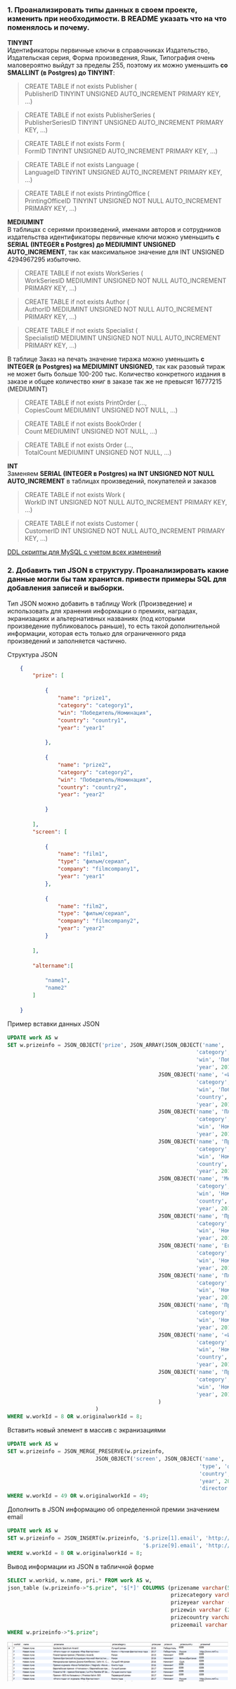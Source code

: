 ### 1. Проанализировать типы данных в своем проекте, изменить при необходимости. В README указать что на что поменялось и почему.

**TINYINT**  
Идентификаторы первичные ключи в справочниках Издательство, Издательская серия, Форма произведения, Язык, Типография очень маловероятно выйдут за пределы 255, поэтому их можно уменьшить **со SMALLINT (в Postgres) до TINYINT**:  

> CREATE TABLE if not exists Publisher (  
    PublisherID TINYINT UNSIGNED AUTO_INCREMENT PRIMARY KEY, ...)  

> CREATE TABLE if not exists PublisherSeries (  
    PublisherSeriesID TINYINT UNSIGNED AUTO_INCREMENT PRIMARY KEY, ...)  

> CREATE TABLE if not exists Form (  
    FormID TINYINT UNSIGNED AUTO_INCREMENT PRIMARY KEY, ...)  

> CREATE TABLE if not exists Language (  
    LanguageID TINYINT UNSIGNED AUTO_INCREMENT PRIMARY KEY, ...)  

> CREATE TABLE if not exists PrintingOffice (    
    PrintingOfficeID TINYINT UNSIGNED NOT NULL AUTO_INCREMENT PRIMARY KEY, ...)  

**MEDIUMINT**  
В таблицах с сериями произведений, именами авторов и сотрудников издательства идентификаторы первичные ключи можно уменьшить **с SERIAL (INTEGER в Postgres) до MEDIUMINT UNSIGNED AUTO_INCREMENT**, так как максимальное значение для INT UNSIGNED 4294967295 избыточно.  

> CREATE TABLE if not exists WorkSeries (  
    WorkSeriesID MEDIUMINT UNSIGNED NOT NULL AUTO_INCREMENT PRIMARY KEY, ...)  

> CREATE TABLE if not exists Author (  
    AuthorID MEDIUMINT UNSIGNED NOT NULL AUTO_INCREMENT PRIMARY KEY, ...)  

> CREATE TABLE if not exists Specialist (  
    SpecialistID MEDIUMINT UNSIGNED NOT NULL AUTO_INCREMENT PRIMARY KEY, ...)   

В таблице Заказ на печать значение тиража можно уменьшить **с INTEGER (в Postgres) на MEDIUMINT UNSIGNED**, так как разовый тираж не может быть больше 100-200 тыс. Количество конкретного издания в заказе и общее количество книг в заказе так же не превысят 16777215 (MEDIUMINT)  

> CREATE TABLE if not exists PrintOrder (...,  
    СopiesCount MEDIUMINT UNSIGNED NOT NULL, ...)  

> CREATE TABLE if not exists BookOrder (  
    Count MEDIUMINT UNSIGNED NOT NULL, ...)  

> CREATE TABLE if not exists Order (...,  
    TotalCount MEDIUMINT UNSIGNED NOT NULL, ...)  

**INT**  
Заменяем **SERIAL (INTEGER в Postgres) на INT UNSIGNED NOT NULL AUTO_INCREMENT** в таблицах произведений, покупателей и заказов  

> CREATE TABLE if not exists Work (  
    WorkID INT UNSIGNED NOT NULL AUTO_INCREMENT PRIMARY KEY, ...)  
    
> CREATE TABLE if not exists Customer (  
    CustomerID INT UNSIGNED NOT NULL AUTO_INCREMENT PRIMARY KEY, ...)  


[DDL скрипты для MySQL с учетом всех изменений](https://github.com/MariKuznetsova/StudyDatabases/blob/main/homework/23.%20DDL%20%D1%81%D0%BA%D1%80%D0%B8%D0%BF%D1%82%D1%8B%20MySQL.md)  


### 2. Добавить тип JSON в структуру. Проанализировать какие данные могли бы там хранится. привести примеры SQL для добавления записей и выборки.

Тип JSON можно добавить в таблицу Work (Произведение) и использовать для хранения информации о премиях, наградах, экранизациях и альтернативных названиях (под которыми произведение публиковалось раньше), то есть такой дополнительной информации, которая есть только для ограниченного ряда произведений и заполняется частично.  

Структура JSON
```JSON
    {
        "prize": [

            {
                "name": "prize1",
                "category": "category1",
                "win": "Победитель/Номинация",
                "country": "country1",
                "year": "year1"

            },

            {
                "name": "prize2",
                "category": "category2",
                "win": "Победитель/Номинация",
                "country": "country2",
                "year": "year2"

            }

        ],
        "screen": [
        
            {
                "name": "film1",
                "type": "фильм/сериал",
                "company": "filmcompany1",
                "year": "year1"
            },

            {
                "name": "film2",
                "type": "фильм/сериал",
                "company": "filmcompany2",
                "year": "year2"
            }

        ],

        "altername":[
            
            "name1",
            "name2"
        ]

    }
```

Пример вставки данных JSON
```SQL
UPDATE work AS w
SET w.prizeinfo = JSON_OBJECT('prize', JSON_ARRAY(JSON_OBJECT('name', 'Gaylactic Spectrum Award',
                                                            'category', 'Лучший роман',
                                                            'win', 'Победитель',
                                                            'year', 2016),
                                                JSON_OBJECT('name', '«Итоги года» от журнала «Мир Фантастики»',
                                                            'category', 'Книги — Научная фантастика года',
                                                            'win', 'Победитель',
                                                            'country', 'Россия',
                                                            'year', 2017),
                                                JSON_OBJECT('name', 'Планетарная премия / Planetary Awards',
                                                            'category', 'Роман',
                                                            'win', 'Номинант',
                                                            'year', 2015),
                                                JSON_OBJECT('name', 'Премия Британской Ассоциации Научной Фантастики / British Science Fiction Association Award',
                                                            'category', 'Роман',
                                                            'win', 'Номинант',
                                                            'country', 'Великобритания',
                                                            'year', 2016),
                                                JSON_OBJECT('name', 'Мемориальная премия Джона Кэмпбелла / John W. Campbell Memorial Award',
                                                            'category', 'Лучший НФ-роман',
                                                            'win', 'Номинант',
                                                            'country', 'США',
                                                            'year', 2016),
                                                JSON_OBJECT('name', 'Премия журнала «Nowa Fantastyka» / Nagrody «Nowej Fantastyki»',
                                                            'category', 'Книга года',
                                                            'win', 'Номинант',
                                                            'year', 2016),
                                                JSON_OBJECT('name', 'Европейская премия «Утопиалии» / Европейская премия «Страна Луары» / Prix Utopiales européen / Prix Européen Utopiales des Pays de la Loire',
                                                            'category', 'Лучший роман',
                                                            'win', 'Номинант',
                                                            'year', 2017),
                                                JSON_OBJECT('name', 'Планета НФ - премия блогеров / Le Prix Planète-SF des Blogueurs',
                                                            'category', 'Лучшая книга года',
                                                            'win', 'Номинант',
                                                            'year', 2017),
                                                JSON_OBJECT('name', 'Премия «505 по Кельвину» / Premios Kelvin 505',
                                                            'category', 'Переводной роман',
                                                            'win', 'Номинант',
                                                            'year', 2017),
                                                JSON_OBJECT('name', '«Итоги года» от журнала «Мир Фантастики»',
                                                            'category', 'Книга года',
                                                            'win', 'Номинант',
                                                            'country', 'Россия',
                                                            'year', 2017),
                                                JSON_OBJECT('name', 'Премия Курда Лассвица / Kurd-Laßwitz-Preis',
                                                            'category', 'Лучший зарубежный роман',
                                                            'win', 'Номинант',
                                                            'year', 2018)
                                                )
                            )
WHERE w.workId = 8 OR w.originalworkId = 8;
```  

Вставить новый элемент в массив с экранизациями
```SQL
UPDATE work AS w
SET w.prizeinfo = JSON_MERGE_PRESERVE(w.prizeinfo,
                            JSON_OBJECT('screen', JSON_OBJECT('name', '«Превращение» / «Metamorphosis»',
                                                             'type', 'фильм',
                                                             'country', 'Великобритания',
                                                             'year', 2012,
                                                             'director', 'Крис Суонтон')))
WHERE w.workId = 49 OR w.originalworkId = 49;
```

Дополнить в JSON информацию об определенной премии значением email  
```SQL
UPDATE work AS w
SET w.prizeinfo = JSON_INSERT(w.prizeinfo, '$.prize[1].email', 'http://www.mirf.ru',
                                           '$.prize[9].email', 'http://www.mirf.ru')
WHERE w.workId = 8 OR w.originalworkId = 8;
```

Вывод информации из JSON в табличной форме
```SQL
SELECT w.workid, w.name, pri.* FROM work AS w,
json_table (w.prizeinfo->"$.prize", '$[*]' COLUMNS (prizename varchar(500) PATH "$.name",
                                                    prizecategory varchar(500) PATH "$.category",
                                                    prizeyear varchar (10) PATH "$.year",
                                                    prizewin varchar (20) PATH "$.win",
                                                    prizecountry varchar (100) PATH "$.country",
                                                    prizeemail varchar (100) PATH "$.email")) AS pri
WHERE w.prizeinfo->"$.prize";
```
![JSONSelect](https://github.com/MariKuznetsova/StudyDatabases/blob/main/homework/22.%20MySQL%20%D1%82%D0%B8%D0%BF%D1%8B%20%D0%B4%D0%B0%D0%BD%D0%BD%D1%8B%D1%85/JSONSelect1.PNG?raw=true)

